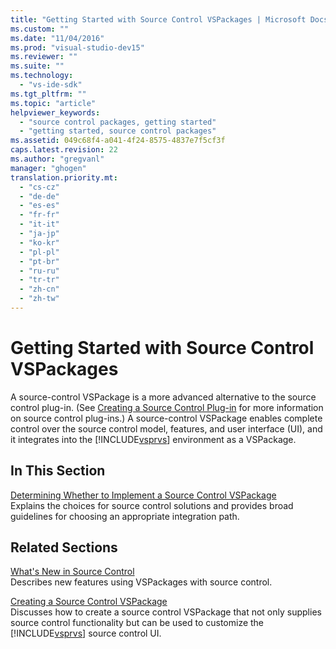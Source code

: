 ```yaml
---
title: "Getting Started with Source Control VSPackages | Microsoft Docs"
ms.custom: ""
ms.date: "11/04/2016"
ms.prod: "visual-studio-dev15"
ms.reviewer: ""
ms.suite: ""
ms.technology: 
  - "vs-ide-sdk"
ms.tgt_pltfrm: ""
ms.topic: "article"
helpviewer_keywords: 
  - "source control packages, getting started"
  - "getting started, source control packages"
ms.assetid: 049c68f4-a041-4f24-8575-4837e7f5cf3f
caps.latest.revision: 22
ms.author: "gregvanl"
manager: "ghogen"
translation.priority.mt: 
  - "cs-cz"
  - "de-de"
  - "es-es"
  - "fr-fr"
  - "it-it"
  - "ja-jp"
  - "ko-kr"
  - "pl-pl"
  - "pt-br"
  - "ru-ru"
  - "tr-tr"
  - "zh-cn"
  - "zh-tw"
---
```

# Getting Started with Source Control VSPackages
A source-control VSPackage is a more advanced alternative to the source control plug-in. (See [Creating a Source Control Plug-in](../../extensibility/internals/creating-a-source-control-plug-in.md) for more information on source control plug-ins.) A source-control VSPackage enables complete control over the source control model, features, and user interface (UI), and it integrates into the [!INCLUDE[vsprvs](../../code-quality/includes/vsprvs_md.md)] environment as a VSPackage.  
  
## In This Section  
 [Determining Whether to Implement a Source Control VSPackage](../../extensibility/internals/determining-whether-to-implement-a-source-control-vspackage.md)  
 Explains the choices for source control solutions and provides broad guidelines for choosing an appropriate integration path.  
  
## Related Sections  
 [What's New in Source Control](../../extensibility/internals/what-s-new-in-source-control.md)  
 Describes new features using VSPackages with source control.  
  
 [Creating a Source Control VSPackage](../../extensibility/internals/creating-a-source-control-vspackage.md)  
 Discusses how to create a source control VSPackage that not only supplies source control functionality but can be used to customize the [!INCLUDE[vsprvs](../../code-quality/includes/vsprvs_md.md)] source control UI.